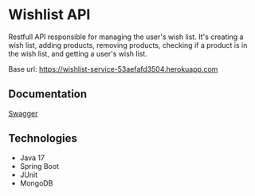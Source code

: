 # Wishlist API

Restfull API responsible for managing the user's wish list. It's creating a wish list, adding products, removing products, checking if a product is in the wish list, and getting a user's wish list.

Base url: https://wishlist-service-53aefafd3504.herokuapp.com

## Documentation

[Swagger](https://wishlist-service-53aefafd3504.herokuapp.com/swagger-ui/index.html#/)

## Technologies

- Java 17
- Spring Boot
- JUnit
- MongoDB
  